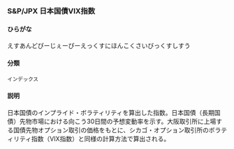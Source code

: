 <div style="display:none;">

## [あ行](securities-terms?id=あ行)
## [か行](securities-terms?id=か行)
## [さ行](securities-terms?id=さ行)
## [た行](securities-terms?id=た行)
## [な行](securities-terms?id=な行)
## [は行](securities-terms?id=は行)
## [ま行](securities-terms?id=ま行)
## [や行](securities-terms?id=や行)
## [ら行](securities-terms?id=ら行)
## [わ行](securities-terms?id=わ行)
## [英数字・記号](securities-terms?id=英数字・記号)

</div>

### S&P/JPX 日本国債VIX指数

#### ひらがな

えすあんどぴーじぇーぴーえっくすにほんこくさいびっくすしすう

#### 分類

`インデックス`

#### 説明

日本国債のインプライド・ボラティリティを算出した指数。日本国債（長期国債）先物市場における向こう30日間の予想変動率を示す。大阪取引所に上場する国債先物オプション取引の価格をもとに、シカゴ・オプション取引所のボラティリティ指数（VIX指数）と同様の計算方法で算出される。

